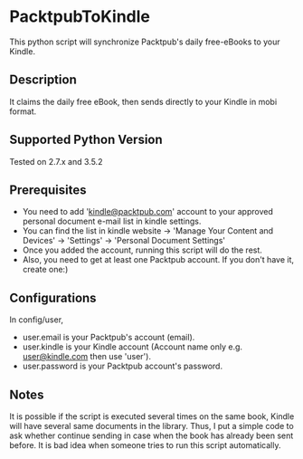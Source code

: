 # PacktpubToKindle
This python script will synchronize Packtpub's daily free-eBooks to your Kindle.

## Description
It claims the daily free eBook, then sends directly to your Kindle in mobi format.

## Supported Python Version
Tested on 2.7.x and 3.5.2

## Prerequisites
* You need to add 'kindle@packtpub.com' account to your approved personal document e-mail list in kindle settings.
* You can find the list in kindle website -> 'Manage Your Content and Devices' -> 'Settings' -> 'Personal Document Settings'
* Once you added the account, running this script will do the rest.
* Also, you need to get at least one Packtpub account. If you don't have it, create one:)

## Configurations
In config/user,
* user.email is your Packtpub's account (email).
* user.kindle is your Kindle account (Account name only e.g. user@kindle.com then use 'user').
* user.password is your Packtpub account's password.

## Notes
It is possible if the script is executed several times on the same book, Kindle will have several same documents in the library. Thus, I put a simple code to ask whether continue sending in case when the book has already been sent before. It is bad idea when someone tries to run this script automatically.